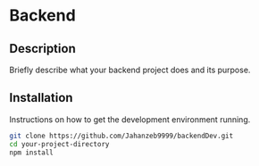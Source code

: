 # Backend

## Description
Briefly describe what your backend project does and its purpose.

## Installation
Instructions on how to get the development environment running.
```bash
git clone https://github.com/Jahanzeb9999/backendDev.git
cd your-project-directory
npm install
